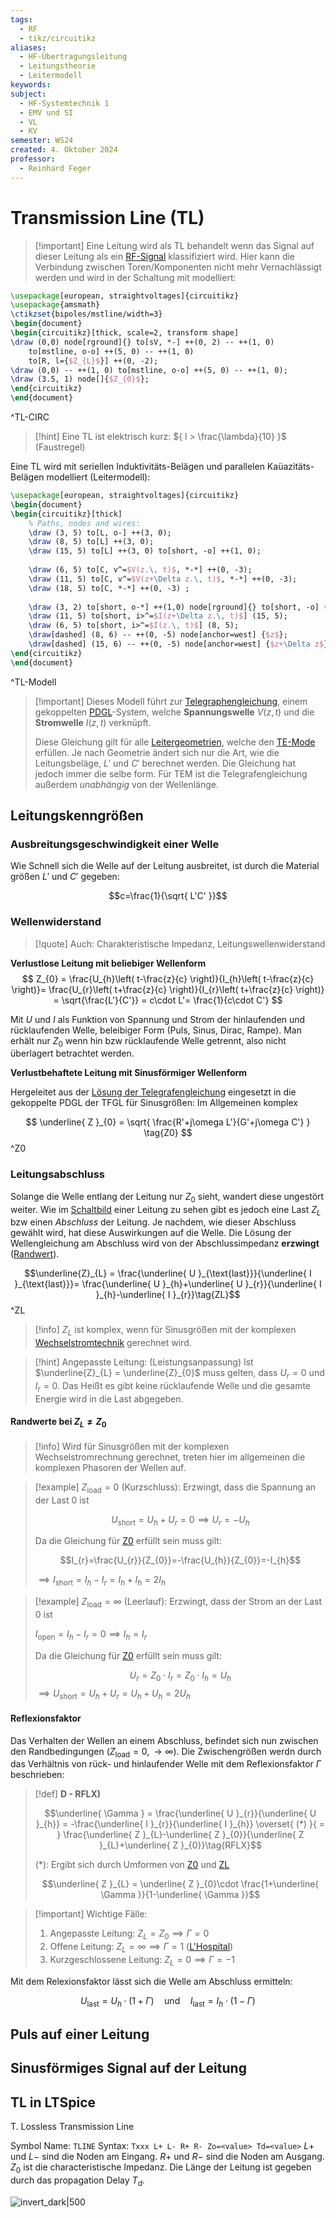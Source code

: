 ```yaml
---
tags:
  - RF
  - tikz/circuitikz
aliases:
  - HF-Übertragungsleitung
  - Leitungstheorie
  - Leitermodell
keywords: 
subject:
  - HF-Systemtechnik 1
  - EMV und SI
  - VL
  - KV
semester: WS24
created: 4. Oktober 2024
professor:
  - Reinhard Feger
---
```

 

# Transmission Line (TL)

> [!important] Eine Leitung wird als TL behandelt wenn das Signal auf dieser Leitung als ein [RF-Signal](RF-Signal.md) klassifiziert wird.
> Hier kann die Verbindung zwischen Toren/Komponenten nicht mehr Vernachlässigt werden und wird in der Schaltung mit modelliert:

```tikz
\usepackage[european, straightvoltages]{circuitikz}
\usepackage{amsmath}
\ctikzset{bipoles/mstline/width=3}
\begin{document}
\begin{circuitikz}[thick, scale=2, transform shape]
\draw (0,0) node[rground]{} to[sV, *-] ++(0, 2) -- ++(1, 0)
    to[mstline, o-o] ++(5, 0) -- ++(1, 0)
    to[R, l={$Z_{L}$}] ++(0, -2);
\draw (0,0) -- ++(1, 0) to[mstline, o-o] ++(5, 0) -- ++(1, 0);
\draw (3.5, 1) node[]{$Z_{0}$};
\end{circuitikz}
\end{document}
```

^TL-CIRC


> [!hint] Eine TL ist elektrisch kurz: ${ l > \frac{\lambda}{10} }$ (Faustregel)

Eine TL wird mit seriellen Induktivitäts-Belägen und parallelen Kaüazitäts-Belägen modelliert (Leitermodell):

```tikz
\usepackage[european, straightvoltages]{circuitikz}
\begin{document}
\begin{circuitikz}[thick]
	% Paths, nodes and wires:
	\draw (3, 5) to[L, o-] ++(3, 0);
	\draw (8, 5) to[L] ++(3, 0);
	\draw (15, 5) to[L] ++(3, 0) to[short, -o] ++(1, 0);
	
	\draw (6, 5) to[C, v^=$V(z.\, t)$, *-*] ++(0, -3);
	\draw (11, 5) to[C, v^=$V(z+\Delta z.\, t)$, *-*] ++(0, -3);
	\draw (18, 5) to[C, *-*] ++(0, -3) ;
	
	\draw (3, 2) to[short, o-*] ++(1,0) node[rground]{} to[short, -o] (19, 2);
	\draw (11, 5) to[short, i>^=$I(z+\Delta z.\, t)$] (15, 5);
	\draw (6, 5) to[short, i>^=$I(z.\, t)$] (8, 5);
	\draw[dashed] (8, 6) -- ++(0, -5) node[anchor=west] {$z$};
	\draw[dashed] (15, 6) -- ++(0, -5) node[anchor=west] {$z+\Delta z$};
\end{circuitikz}
\end{document}
```
^TL-Modell


> [!important] Dieses Modell führt zur [Telegraphengleichung](Telegraphengleichung.md),
> einem gekoppelten [PDGL](../Mathematik/Analysis/Partielle%20Differenzialgleichung.md)-System, welche **Spannungswelle** $V(z,t)$ und die **Stromwelle** $I(z,t)$ verknüpft.
> 
> Diese Gleichung gilt für alle [Leitergeometrien](Leitergeometrie.md), welche den [TE-Mode](Transversale%20Elektromagnetische%20Welle.md) erfüllen. Je nach Geometrie ändert sich nur die Art, wie die Leitungsbeläge, $L'$ und $C'$ berechnet werden. Die Gleichung hat jedoch immer die selbe form. 
> Für TEM ist die Telegrafengleichung außerdem *unabhängig* von der Wellenlänge.

## Leitungskenngrößen

### Ausbreitungsgeschwindigkeit einer Welle

Wie Schnell sich die Welle auf der Leitung ausbreitet, ist durch die Material größen $L'$ und $C'$ gegeben:

$$c=\frac{1}{\sqrt{ L'C' }}$$

### Wellenwiderstand

> [!quote] Auch: Charakteristische Impedanz, Leitungswellenwiderstand


**Verlustlose Leitung mit beliebiger Wellenform**
$$
Z_{0} = \frac{U_{h}\left( t-\frac{z}{c} \right)}{I_{h}\left( t-\frac{z}{c} \right)}= \frac{U_{r}\left( t+\frac{z}{c} \right)}{I_{r}\left( t+\frac{z}{c} \right)} = \sqrt{\frac{L'}{C'}} = c\cdot L'= \frac{1}{c\cdot C'}
$$


Mit $U$ und $I$ als Funktion von Spannung und Strom der hinlaufenden und rücklaufenden Welle, beleibiger Form (Puls, Sinus, Dirac, Rampe). Man erhält nur $Z_{0}$ wenn hin bzw rücklaufende Welle getrennt, also nicht überlagert betrachtet werden.

**Verlustbehaftete Leitung mit Sinusförmiger Wellenform**

Hergeleitet aus der [Lösung der Telegrafengleichung](Telegraphengleichung.md#^LSGTFGL) eingesetzt in die gekoppelte PDGL der TFGL für Sinusgrößen: Im Allgemeinen komplex

$$
\underline{ Z }_{0} = \sqrt{ \frac{R'+j\omega L'}{G'+j\omega C'} } \tag{Z0}
$$
^Z0

### Leitungsabschluss

Solange die Welle entlang der Leitung nur $Z_{0}$ sieht, wandert diese ungestört weiter.
Wie im [Schaltbild](#^TL-CIRC) einer Leitung zu sehen gibt es jedoch eine Last $Z_{L}$ bzw einen *Abschluss* der Leitung. Je nachdem, wie dieser Abschluss gewählt wird, hat diese Auswirkungen auf die Welle. Die Lösung der Wellengleichung am Abschluss wird von der Abschlussimpedanz **erzwingt** ([Randwert](../Mathematik/Randwertprobleme.md)).

$$\underline{Z}_{L} = \frac{\underline{ U }_{\text{last}}}{\underline{ I }_{\text{last}}}= \frac{\underline{ U }_{h}+\underline{ U }_{r}}{\underline{ I }_{h}-\underline{ I }_{r}}\tag{ZL}$$
^ZL

> [!info] $Z_{L}$ ist komplex, wenn für Sinusgrößen mit der komplexen [Wechselstromtechnik](../Elektrotechnik/Wechselstromtechnik.md) gerechnet wird.

> [!hint] Angepasste Leitung: (Leistungsanpassung)
> Ist $\underline{Z}_{L} = \underline{Z}_{0}$ muss gelten, dass $U_{r}=0$ und $I_{r} = 0$.
> Das Heißt es gibt keine rücklaufende Welle und die gesamte Energie wird in die Last abgegeben.

#### Randwerte bei $Z_{L} \neq Z_{0}$

> [!info] Wird für Sinusgrößen mit der komplexen Wechselstromrechnung gerechnet, treten hier im allgemeinen die komplexen Phasoren der Wellen auf.

>[!example] $Z_{\text{load}}=0$ (Kurzschluss): Erzwingt, dass die Spannung an der Last 0 ist
> 
> $$U_{\text{short}}=U_{h}+U_{r}=0\implies U_{r}=-U_{h}$$
> 
> Da die Gleichung für [Z0](#^Z0) erfüllt sein muss gilt:
> 
> $$I_{r}=\frac{U_{r}}{Z_{0}}=-\frac{U_{h}}{Z_{0}}=-I_{h}$$
> 
> $\implies I_{\text{short}}=I_{h}-I_{r}=I_{h}+I_{h}=2I_{h}$
> 

>[!example] $Z_{\text{load}}=\infty$ (Leerlauf): Erzwingt, dass der Strom an der Last 0 ist
> 
> $I_{\text{open}}=I_{h}-I_{r}=0\implies I_{h}=I_{r}$
> 
> Da die Gleichung für [Z0](#^Z0) erfüllt sein muss gilt:
> 
> $$U_{r} = Z_{0}\cdot I_{r}=Z_{0}\cdot I_{h}=U_{h}$$
> $\implies U_{\text{short}}=U_{h}+U_{r}=U_{h}+U_{h}=2U_{h}$

#### Reflexionsfaktor

Das Verhalten der Wellen an einem Abschluss, befindet sich nun zwischen den Randbedingungen ($Z_{\text{load}}=0, \to \infty$). Die Zwischengrößen werdn durch das Verhältnis von rück- und hinlaufender Welle mit dem Reflexionsfaktor $\Gamma$ beschrieben:

> [!def] **D - RFLX)**
> 
> $$\underline{ \Gamma } = \frac{\underline{ U }_{r}}{\underline{ U }_{h}} = -\frac{\underline{ I }_{r}}{\underline{ I }_{h}} \overset{ (*) }{ = } \frac{\underline{ Z }_{L}-\underline{ Z }_{0}}{\underline{ Z }_{L}+\underline{ Z }_{0}}\tag{RFLX}$$
> 
> $(*)$: Ergibt sich durch Umformen von [Z0](#^Z0) und [ZL](#^ZL)
> 
> $$\underline{ Z }_{L} = \underline{ Z }_{0}\cdot \frac{1+\underline{ \Gamma }}{1-\underline{ \Gamma }}$$

> [!important] Wichtige Fälle:
> 1. Angepasste Leitung: $Z_{L}=Z_{0}\implies\Gamma=0$
> 2. Offene Leitung: $Z_{L}=\infty\implies\Gamma=1$ ([L'Hospital](../Mathematik/Analysis/L'Hospital.md))
> 3. Kurzgeschlossene Leitung: $Z_{L}=0\implies\Gamma=-1$

Mit dem Relexionsfaktor lässt sich die Welle am Abschluss ermitteln:

$$
U_{\text{last}} = U_{h}\cdot \left( 1+\Gamma \right)\quad \text{und} \quad I_{\text{last}} = I_{h}\cdot \left( 1-\Gamma \right)
$$

## Puls auf einer Leitung

## Sinusförmiges Signal auf der Leitung

## TL in LTSpice

T. Lossless Transmission Line

Symbol Name: `TLINE`
Syntax: `Txxx L+ L- R+ R- Zo=<value> Td=<value>`
$L+$ und $L-$ sind die Noden am Eingang.
$R+$ und $R-$ sind die Noden am Ausgang.
$Z_{0}$ ist die characteristische Impedanz.
Die Länge der Leitung ist gegeben durch das propagation Delay $T_{d}$.


![invert_dark|500](assets/LTSpiceTL.png)